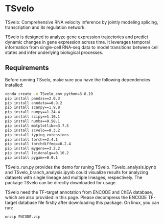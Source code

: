 # TSvelo


TSvelo: Comprehensive RNA velocity inference by jointly modeling splicing, transcription and its regulation network.

TSvelo is designed to analyze gene expression trajectories and predict dynamic changes in gene expression across time. It leverages temporal information from single-cell RNA-seq data to model transitions between cell states and infer underlying biological processes.

## Requirements

Before running TSvelo, make sure you have the following dependencies installed:

```bash
conda create -n TSvelo_env python=3.8.19
pip install pandas==2.0.3 
pip install anndata==0.9.2
pip install scanpy==1.9.8
pip install numpy==1.24.4
pip install scipy==1.10.1
pip install numba==0.58.1 
pip install matplotlib==3.7.5
pip install scvelo==0.3.2
pip install typing_extensions
pip install torch==2.4.1
pip install torchdiffeq==0.2.4
pip install mygene==3.2.2
pip install leidenalg==0.10.2
pip install pygam==0.9.1 
```

TSvelo_run.py provides the demo for runing TSvelo.  TSvelo_analysis.ipynb and TSvelo_branch_analysis.ipynb could visualize results for analyzing datasets with single lineage and multiple lineages, respectively. The package TSvelo can be directly downloaded for usage.

TSvelo need the TF-target annotation from ENCODE and ChEA database, which are also provided in this page. Please decompress the ENCODE TF-target database file firstly after downloading this package. On linux, you can run: 
```
unzip ENCODE.zip
```
